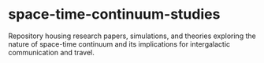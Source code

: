 # space-time-continuum-studies
Repository housing research papers, simulations, and theories exploring the nature of space-time continuum and its implications for intergalactic communication and travel.
